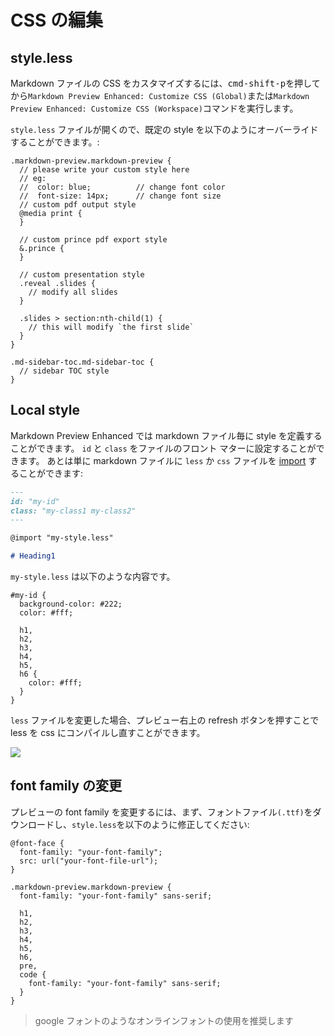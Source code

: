 # CSS の編集

## style.less

Markdown ファイルの CSS をカスタマイズするには、<kbd>cmd-shift-p</kbd>を押してから`Markdown Preview Enhanced: Customize CSS (Global)`または`Markdown Preview Enhanced: Customize CSS (Workspace)`コマンドを実行します。

`style.less` ファイルが開くので、既定の style を以下のようにオーバーライドすることができます。:

```less
.markdown-preview.markdown-preview {
  // please write your custom style here
  // eg:
  //  color: blue;          // change font color
  //  font-size: 14px;      // change font size
  // custom pdf output style
  @media print {
  }

  // custom prince pdf export style
  &.prince {
  }

  // custom presentation style
  .reveal .slides {
    // modify all slides
  }

  .slides > section:nth-child(1) {
    // this will modify `the first slide`
  }
}

.md-sidebar-toc.md-sidebar-toc {
  // sidebar TOC style
}
```

## Local style

Markdown Preview Enhanced では markdown ファイル毎に style を定義することができます。
`id` と `class` をファイルのフロント マターに設定することができます。
あとは単に markdown ファイルに `less` か `css` ファイルを [import](ja-jp/file-imports.md) することができます:

```markdown
---
id: "my-id"
class: "my-class1 my-class2"
---

@import "my-style.less"

# Heading1
```

`my-style.less` は以下のような内容です。

```less
#my-id {
  background-color: #222;
  color: #fff;

  h1,
  h2,
  h3,
  h4,
  h5,
  h6 {
    color: #fff;
  }
}
```

`less` ファイルを変更した場合、プレビュー右上の refresh ボタンを押すことで less を css にコンパイルし直すことができます。

![](https://cloud.githubusercontent.com/assets/1908863/22716917/c7088ae0-ed5d-11e6-8db9-e1ab035a3a2b.png)

## font family の変更

プレビューの font family を変更するには、まず、フォントファイル`(.ttf)`をダウンロードし、`style.less`を以下のように修正してください:

```less
@font-face {
  font-family: "your-font-family";
  src: url("your-font-file-url");
}

.markdown-preview.markdown-preview {
  font-family: "your-font-family" sans-serif;

  h1,
  h2,
  h3,
  h4,
  h5,
  h6,
  pre,
  code {
    font-family: "your-font-family" sans-serif;
  }
}
```

> google フォントのようなオンラインフォントの使用を推奨します
